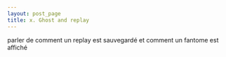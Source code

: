 ```yaml
---
layout: post_page
title: x. Ghost and replay
---
```


parler de comment un replay est sauvegardé et comment un fantome est affiché
